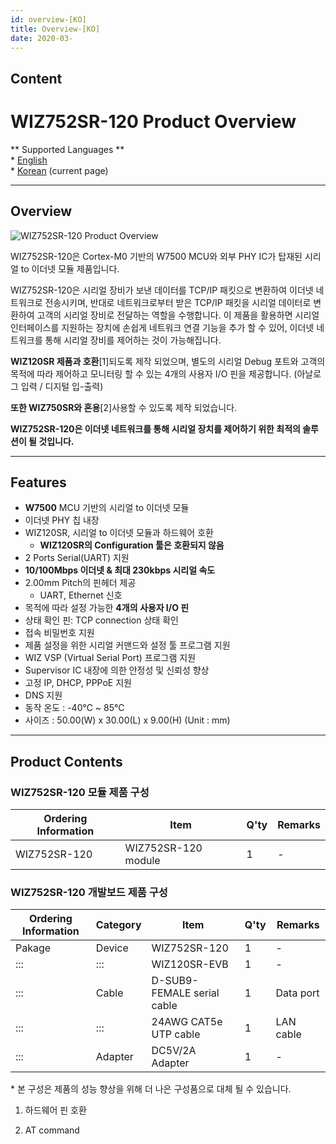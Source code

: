 ```yaml
---
id: overview-[KO]
title: Overview-[KO]
date: 2020-03-
---
```


## Content

# WIZ752SR-120 Product Overview

\*\* Supported Languages \*\*  
\* [English](/products/s2e_module/wiz752sr-120/overview/en)  
\* [Korean](/products/s2e_module/wiz752sr-120/overview/ko) (current
page)

-----

## Overview

![WIZ752SR-120 Product
Overview](/products/s2e_module/wiz752sr-120/wiz752sr-120_product_overview.png%20)

WIZ752SR-120은 Cortex-M0 기반의 W7500 MCU와 외부 PHY IC가 탑재된 시리얼 to 이더넷 모듈
제품입니다.

WIZ752SR-120은 시리얼 장비가 보낸 데이터를 TCP/IP 패킷으로 변환하여 이더넷 네트워크로 전송시키며, 반대로
네트워크로부터 받은 TCP/IP 패킷을 시리얼 데이터로 변환하여 고객의 시리얼 장비로 전달하는 역할을
수행합니다. 이 제품을 활용하면 시리얼 인터페이스를 지원하는 장치에 손쉽게 네트워크 연결 기능을 추가 할 수
있어, 이더넷 네트워크를 통해 시리얼 장비를 제어하는 것이 가능해집니다.

**WIZ120SR 제품과 호환**\[1\]되도록 제작 되었으며, 별도의 시리얼 Debug 포트와 고객의 목적에 따라 제어하고
모니터링 할 수 있는 4개의 사용자 I/O 핀을 제공합니다. (아날로그 입력 / 디지털 입-출력)

**또한 WIZ750SR와 혼용**\[2\]사용할 수 있도록 제작 되었습니다.

**WIZ752SR-120은 이더넷 네트워크를 통해 시리얼 장치를 제어하기 위한 최적의 솔루션이 될 것입니다.**

-----

## Features

  - **W7500** MCU 기반의 시리얼 to 이더넷 모듈
  - 이더넷 PHY 칩 내장
  - WIZ120SR, 시리얼 to 이더넷 모듈과 하드웨어 호환
      - **WIZ120SR의 Configuration 툴은 호환되지 않음**
  - 2 Ports Serial(UART) 지원
  - **10/100Mbps 이더넷 & 최대 230kbps 시리얼 속도**
  - 2.00mm Pitch의 핀헤더 제공
      - UART, Ethernet 신호
  - 목적에 따라 설정 가능한 **4개의 사용자 I/O 핀**
  - 상태 확인 핀: TCP connection 상태 확인
  - 접속 비밀번호 지원
  - 제품 설정을 위한 시리얼 커맨드와 설정 툴 프로그램 지원
  - WIZ VSP (Virtual Serial Port) 프로그램 지원
  - Supervisor IC 내장에 의한 안정성 및 신뢰성 향상
  - 고정 IP, DHCP, PPPoE 지원
  - DNS 지원
  - 동작 온도 : -40℃ \~ 85℃
  - 사이즈 : 50.00(W) x 30.00(L) x 9.00(H) (Unit : mm)

-----

## Product Contents

### WIZ752SR-120 모듈 제품 구성

| Ordering Information | Item                | Q'ty | Remarks |
| -------------------- | ------------------- | ---- | ------- |
| WIZ752SR-120         | WIZ752SR-120 module | 1    | \-      |

### WIZ752SR-120 개발보드 제품 구성

| Ordering Information | Category | Item                       | Q'ty | Remarks   |
| -------------------- | -------- | -------------------------- | ---- | --------- |
| Pakage               | Device   | WIZ752SR-120               | 1    | \-        |
| :::                  | :::      | WIZ120SR-EVB               | 1    | \-        |
| :::                  | Cable    | D-SUB9-FEMALE serial cable | 1    | Data port |
| :::                  | :::      | 24AWG CAT5e UTP cable      | 1    | LAN cable |
| :::                  | Adapter  | DC5V/2A Adapter            | 1    | \-        |

\* 본 구성은 제품의 성능 향상을 위해 더 나은 구성품으로 대체 될 수 있습니다.

1.  하드웨어 핀 호환

2.  AT command
